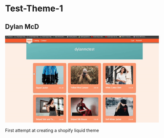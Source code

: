 # Test-Theme-1
## Dylan McD

![Theme progress as of 11/4/24](assets/shopify-theme-1-progress2.gif "Theme progress")

First attempt at creating a shopify liquid theme
